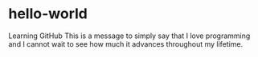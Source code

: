 # hello-world
Learning GitHub
This is a message to simply say that I love programming and I cannot wait to see how much it advances throughout my lifetime. 
